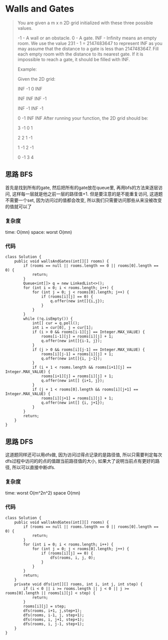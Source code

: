 # Walls and Gates

> You are given a m x n 2D grid initialized with these three possible values.
> 
> -1 - A wall or an obstacle.
> 0 - A gate.
> INF - Infinity means an empty room. We use the value 231 - 1 = 2147483647 to represent INF as you may assume that the distance to a gate is less than 2147483647.
> Fill each empty room with the distance to its nearest gate. If it is impossible to reach a gate, it should be filled with INF.
> 
> Example: 
> 
> Given the 2D grid:
> 
> INF  -1  0  INF
> 
> INF INF INF  -1
> 
> INF  -1 INF  -1
> 
>   0  -1 INF INF
> After running your function, the 2D grid should be:
> 
>   3  -1   0   1
> 
>   2   2   1  -1
> 
>   1  -1   2  -1
> 
>   0  -1   3   4



## 思路 BFS
首先是找到所有的gate, 然后把所有的gate放在queue里, 再用bfs的方法来逐层访问, 这样每一层就是他之前一层的路径值+1. 但是要注意的是不能重复访问, 这道题不需要一个set, 因为访问过的值都会改变, 所以我们只需要访问那些从来没被改变的值就可以了

### 复杂度
time: O(mn)  space: worst O(mn)

### 代码
```
class Solution {
    public void wallsAndGates(int[][] rooms) {
        if (rooms == null || rooms.length == 0 || rooms[0].length == 0) {
            return;
        }
        Queue<int[]> q = new LinkedList<>();
        for (int i = 0; i < rooms.length; i++) {
            for (int j = 0; j < rooms[0].length; j++) {
                if (rooms[i][j] == 0) {
                    q.offer(new int[]{i,j});
                }
            }
        }
        while (!q.isEmpty()) {
            int[] cur = q.poll();
            int i = cur[0], j = cur[1];
            if (i > 0 && rooms[i-1][j] == Integer.MAX_VALUE) {
                rooms[i-1][j] = rooms[i][j] + 1;
                q.offer(new int[]{i-1, j});
            }
            if (j > 0 && rooms[i][j-1] == Integer.MAX_VALUE) {
                rooms[i][j-1] = rooms[i][j] + 1;
                q.offer(new int[]{i, j-1});
            }
            if (i + 1 < rooms.length && rooms[i+1][j] == Integer.MAX_VALUE) {
                rooms[i+1][j] = rooms[i][j] + 1;
                q.offer(new int[] {i+1, j});
            }
            if (j + 1 < rooms[0].length && rooms[i][j+1] == Integer.MAX_VALUE) {
                rooms[i][j+1] = rooms[i][j] + 1;
                q.offer(new int[] {i, j+1});
            }
        }
        return;
    }
}

```

## 思路 DFS
这道题同样还可以用dfs做, 因为访问过得点记录的是路径值, 所以只需要判定每次dfs过程中访问的的点的值跟当前路径值的大小, 如果大了说明当前点有更好的路径, 所以可以直接中断dfs.

### 复杂度 ###
time: worst O(m^2n^2) space O(mn)

### 代码 ###
```
class Solution {
    public void wallsAndGates(int[][] rooms) {
        if (rooms == null || rooms.length == 0 || rooms[0].length == 0) {
            return;
        }
        for (int i = 0; i < rooms.length; i++) {
            for (int j = 0; j < rooms[0].length; j++) {
                if (rooms[i][j] == 0) {
                    dfs(rooms, i, j, 0);
                }
            }
        }
        return;
    }
    private void dfs(int[][] rooms, int i, int j, int step) {
        if (i < 0 || i >= rooms.length || j < 0 || j >= rooms[0].length || rooms[i][j] < step) {
            return;
        }
        rooms[i][j] = step;
        dfs(rooms, i+1, j,step+1);
        dfs(rooms, i-1, j, step+1);
        dfs(rooms, i, j+1, step+1);
        dfs(rooms, i, j-1, step+1);
    }
}
```
